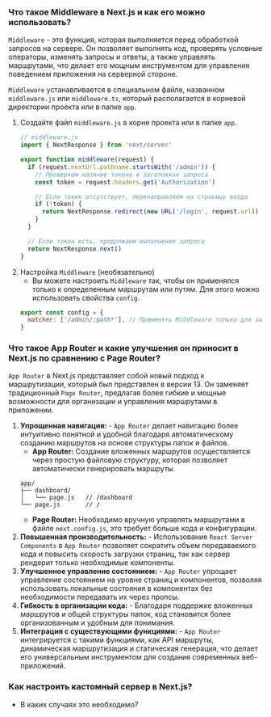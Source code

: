 
### Что такое Middleware в Next.js и как его можно использовать?

`Middleware` - это функция, которая выполняется перед обработкой запросов на сервере. Он позволяет 
выполнять код, проверять условные операторы, изменять запросы и ответы, а также управлять маршрутами, 
что делает его мощным инструментом для управления поведением приложения на серверной стороне.

`Middleware` устанавливается в специальном файле, названном `middleware.js` или `middleware.ts`, 
который располагается в корневой директории проекта или в папке `app`.

1. Создайте файл `middleware.js` в корне проекта или в папке `app`.
    ```javascript
    // middleware.js
    import { NextResponse } from 'next/server'
    
    export function middleware(request) {
      if (request.nextUrl.pathname.startsWith('/admin')) {
        // Проверяем наличие токена в заголовках запроса
        const token = request.headers.get('Authorization')
    
        // Если токен отсутствует, перенаправляем на страницу входа
        if (!token) {
          return NextResponse.redirect(new URL('/login', request.url))
        }
      }
    
      // Если токен есть, продолжаем выполнение запроса
      return NextResponse.next()
    }
    ```
2. Настройка `Middleware` (необязательно)
   - Вы можете настроить `Middleware` так, чтобы он применялся только к определенным маршрутам или путям. 
   Для этого можно использовать свойства `config`.
    ```javascript
    export const config = {
      matcher: ['/admin/:path*'], // Применять Middleware только для защищенных маршрутов
    }
    ```

### Что такое App Router и какие улучшения он приносит в Next.js по сравнению с Page Router?

`App Router` в Next.js представляет собой новый подход к маршрутизации, который был представлен в версии 13. 
Он заменяет традиционный `Page Router`, предлагая более гибкие и мощные возможности для организации и управления 
маршрутами в приложении.

1. **Упрощенная навигация:** - `App Router` делает навигацию более интуитивно понятной и удобной благодаря 
автоматическому созданию маршрутов на основе структуры папок и файлов.
   - **App Router:** Создание вложенных маршрутов осуществляется через простую файловую структуру, которая 
   позволяет автоматически генерировать маршруты.
    ```plantuml
    app/
    ├── dashboard/
    │   └── page.js   // /dashboard
    └── page.js       // /
    ```
   - **Page Router:** Необходимо вручную управлять маршрутами в файле `next.config.js`, это требует больше кода и 
   конфигурации.
2. **Повышенная производительность:** - Использование `React Server Components` в `App Router` позволяет сократить 
объем передаваемого кода и повысить скорость загрузки страниц, так как сервер рендерит только необходимые компоненты.
3. **Улучшенное управление состоянием:** - `App Router` упрощает управление состоянием на уровне страниц и 
компонентов, позволяя использовать локальные состояния в компонентах без необходимости передавать их через пропсы.
4. **Гибкость в организации кода:** - Благодаря поддержке вложенных маршрутов и общей структуры папок, код становится 
более организованным и удобным для понимания.
5. **Интеграция с существующими функциями:** - `App Router` интегрируется с такими функциями, как API маршруты, 
динамическая маршрутизация и статическая генерация, что делает его универсальным инструментом для создания современных 
веб-приложений.

### Как настроить кастомный сервер в Next.js?
  - В каких случаях это необходимо?
